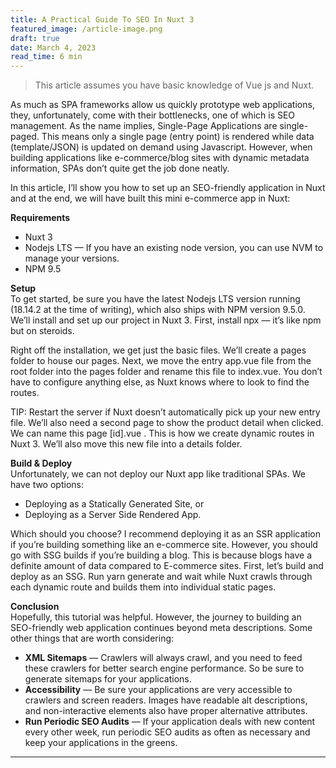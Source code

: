 ```yaml
---
title: A Practical Guide To SEO In Nuxt 3
featured_image: /article-image.png
draft: true
date: March 4, 2023
read_time: 6 min
---
```





> This article assumes you have basic knowledge of Vue js and Nuxt.



As much as SPA frameworks allow us quickly prototype web applications, they, unfortunately, come with their bottlenecks, one of which is SEO management. As the name implies, Single-Page Applications are single-paged. This means only a single page (entry point) is rendered while data (template/JSON) is updated on demand using Javascript. However, when building applications like e-commerce/blog sites with dynamic metadata information, SPAs don’t quite get the job done neatly.

In this article, I’ll show you how to set up an SEO-friendly application in Nuxt and at the end, we will have built this mini e-commerce app in Nuxt:


**Requirements**
- Nuxt 3
- Nodejs LTS — If you have an existing node version, you can use NVM to manage your versions.
- NPM 9.5


**Setup**  
To get started, be sure you have the latest Nodejs LTS version running (18.14.2 at the time of writing), which also ships with NPM version 9.5.0.
We’ll install and set up our project in Nuxt 3. First, install npx — it’s like npm but on steroids.

Right off the installation, we get just the basic files. We’ll create a pages folder to house our pages. Next, we move the entry app.vue file from the root folder into the pages folder and rename this file to index.vue. You don’t have to configure anything else, as Nuxt knows where to look to find the routes.

TIP: Restart the server if Nuxt doesn’t automatically pick up your new entry file.
We’ll also need a second page to show the product detail when clicked. We can name this page [id].vue . This is how we create dynamic routes in Nuxt 3. We’ll also move this new file into a details folder.

**Build & Deploy**  
Unfortunately, we can not deploy our Nuxt app like traditional SPAs. We have two options:
- Deploying as a Statically Generated Site, or
- Deploying as a Server Side Rendered App.

Which should you choose? I recommend deploying it as an SSR application if you’re building something like an e-commerce site. However, you should go with SSG builds if you’re building a blog. This is because blogs have a definite amount of data compared to E-commerce sites.
First, let’s build and deploy as an SSG. Run yarn generate and wait while Nuxt crawls through each dynamic route and builds them into individual static pages.

**Conclusion**  
Hopefully, this tutorial was helpful. However, the journey to building an SEO-friendly web application continues beyond meta descriptions. Some other things that are worth considering:
- **XML Sitemaps** — Crawlers will always crawl, and you need to feed these crawlers for better search engine performance. So be sure to generate sitemaps for your applications.
- **Accessibility** — Be sure your applications are very accessible to crawlers and screen readers. Images have readable alt descriptions, and non-interactive elements also have proper alternative attributes.
- **Run Periodic SEO Audits** — If your application deals with new content every other week, run periodic SEO audits as often as necessary and keep your applications in the greens.


---------------